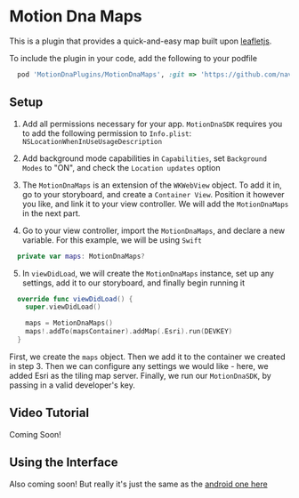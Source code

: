 # Motion Dna Maps

This is a plugin that provides a quick-and-easy map built upon [leafletjs](http://leafletjs.com/).

To include the plugin in your code, add the following to your podfile

```ruby
  pod 'MotionDnaPlugins/MotionDnaMaps', :git => 'https://github.com/navisens/iOS-Plugin.git', :branch => 'repositories'
```

## Setup

1. Add all permissions necessary for your app. `MotionDnaSDK` requires you to add the following permission to `Info.plist`: `NSLocationWhenInUseUsageDescription`

2. Add background mode capabilities in `Capabilities`, set `Background Modes` to "ON", and check the `Location updates` option

3. The `MotionDnaMaps` is an extension of the `WKWebView` object. To add it in, go to your storyboard, and create a `Container View`. Position it however you like, and link it to your view controller. We will add the `MotionDnaMaps` in the next part.

4. Go to your view controller, import the `MotionDnaMaps`, and declare a new variable. For this example, we will be using `Swift`

```swift
  private var maps: MotionDnaMaps?
```

5. In `viewDidLoad`, we will create the `MotionDnaMaps` instance, set up any settings, add it to our storyboard, and finally begin running it

```swift
  override func viewDidLoad() {
    super.viewDidLoad()

    maps = MotionDnaMaps()
    maps!.addTo(mapsContainer).addMap(.Esri).run(DEVKEY)
  }
```

First, we create the `maps` object. Then we add it to the container we created in step 3. Then we can configure any settings we would like - here, we added Esri as the tiling map server. Finally, we run our `MotionDnaSDK`, by passing in a valid developer's key.

## Video Tutorial

Coming Soon!

## Using the Interface

Also coming soon! But really it's just the same as the [android one here](https://github.com/navisens/Android-Plugin/tree/master/motiondnamaps)
